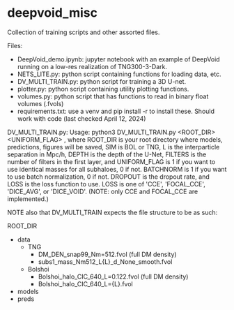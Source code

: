 # deepvoid_misc
Collection of training scripts and other assorted files. 

Files:
- DeepVoid_demo.ipynb: jupyter notebook with an example of DeepVoid running on a low-res realization of TNG300-3-Dark.
- NETS_LITE.py: python script containing functions for loading data, etc.
- DV_MULTI_TRAIN.py: python script for training a 3D U-net.
- plotter.py: python script containing utility plotting functions.
- volumes.py: python script that has functions to read in binary float volumes (.fvols)
- requirements.txt: use a venv and pip install -r to install these. Should work with code (last checked April 12, 2024)

DV_MULTI_TRAIN.py:
Usage: python3 DV_MULTI_TRAIN.py <ROOT_DIR> <SIM> <L> <DEPTH> <FILTERS> <UNIFORM_FLAG> <BATCHNORM> <DROPOUT> <LOSS>, 
        where ROOT_DIR is your root directory where models, predictions, figures will be saved,
        SIM is BOL or TNG, L is the interparticle separation in Mpc/h,
        DEPTH is the depth of the U-Net, FILTERS is the number of filters in the first layer,
        and UNIFORM_FLAG is 1 if you want to use identical masses for all subhaloes, 0 if not.
        BATCHNORM is 1 if you want to use batch normalization, 0 if not.
        DROPOUT is the dropout rate, and LOSS is the loss function to use.
        LOSS is one of 'CCE', 'FOCAL_CCE', 'DICE_AVG', or 'DICE_VOID'.
(NOTE: only CCE and FOCAL_CCE are implemented.)


NOTE also that DV_MULTI_TRAIN expects the file structure to be as such:


ROOT_DIR
  - data
    - TNG
      - DM_DEN_snap99_Nm=512.fvol (full DM density)
      - subs1_mass_Nm512_L{L}_d_None_smooth.fvol
    - Bolshoi
      - Bolshoi_halo_CIC_640_L=0.122.fvol (full DM density)
      - Bolshoi_halo_CIC_640_L={L}.fvol
 - models
 - preds
